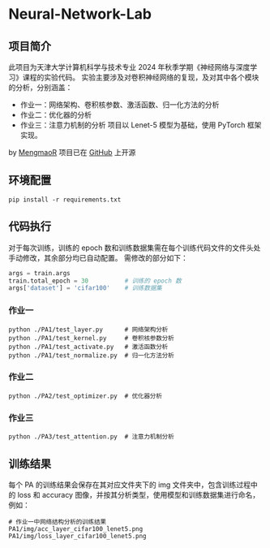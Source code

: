 # Neural-Network-Lab

## 项目简介
此项目为天津大学计算机科学与技术专业 2024 年秋季学期《神经网络与深度学习》课程的实验代码。
实验主要涉及对卷积神经网络的复现，及对其中各个模块的分析，分别涵盖：
- 作业一：网络架构、卷积核参数、激活函数、归一化方法的分析
- 作业二：优化器的分析
- 作业三：注意力机制的分析
项目以 Lenet-5 模型为基础，使用 PyTorch 框架实现。

by [MengmaoR](https://github.com/MengmaoR)
项目已在 [GitHub](https://github.com/MengmaoR/Neural-Network-Lab) 上开源

## 环境配置
```shell
pip install -r requirements.txt
```

## 代码执行
对于每次训练，训练的 epoch 数和训练数据集需在每个训练代码文件的文件头处手动修改，其余部分均已自动配置。
需修改的部分如下：
```python
args = train.args
train.total_epoch = 30          # 训练的 epoch 数
args['dataset'] = 'cifar100'    # 训练数据集
```

### 作业一
```shell
python ./PA1/test_layer.py      # 网络架构分析
python ./PA1/test_kernel.py     # 卷积核参数分析
python ./PA1/test_activate.py   # 激活函数分析
python ./PA1/test_normalize.py  # 归一化方法分析
```

### 作业二
```shell
python ./PA2/test_optimizer.py  # 优化器分析
```

### 作业三
```shell
python ./PA3/test_attention.py  # 注意力机制分析
```

## 训练结果
每个 PA 的训练结果会保存在其对应文件夹下的 img 文件夹中，包含训练过程中的 loss 和 accuracy 图像，并按其分析类型，使用模型和训练数据集进行命名，例如：
```shell
# 作业一中网络结构分析的训练结果
PA1/img/acc_layer_cifar100_lenet5.png
PA1/img/loss_layer_cifar100_lenet5.png
```
